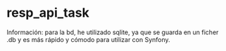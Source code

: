 # resp_api_task
Información: para la bd, he utilizado sqlite, ya que se guarda en un ficher .db y es más rápido y cómodo para utilizar con Synfony.
